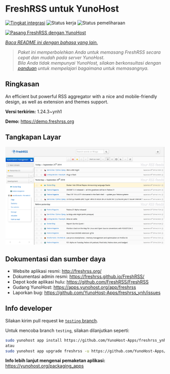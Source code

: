 <!--
N.B.: README ini dibuat secara otomatis oleh <https://github.com/YunoHost/apps/tree/master/tools/readme_generator>
Ini TIDAK boleh diedit dengan tangan.
-->

# FreshRSS untuk YunoHost

[![Tingkat integrasi](https://dash.yunohost.org/integration/freshrss.svg)](https://ci-apps.yunohost.org/ci/apps/freshrss/) ![Status kerja](https://ci-apps.yunohost.org/ci/badges/freshrss.status.svg) ![Status pemeliharaan](https://ci-apps.yunohost.org/ci/badges/freshrss.maintain.svg)

[![Pasang FreshRSS dengan YunoHost](https://install-app.yunohost.org/install-with-yunohost.svg)](https://install-app.yunohost.org/?app=freshrss)

*[Baca README ini dengan bahasa yang lain.](./ALL_README.md)*

> *Paket ini memperbolehkan Anda untuk memasang FreshRSS secara cepat dan mudah pada server YunoHost.*  
> *Bila Anda tidak mempunyai YunoHost, silakan berkonsultasi dengan [panduan](https://yunohost.org/install) untuk mempelajari bagaimana untuk memasangnya.*

## Ringkasan

An efficient but powerful RSS aggregator with a nice and mobile-friendly design, as well as extension and themes support.


**Versi terkirim:** 1.24.3~ynh1

**Demo:** <https://demo.freshrss.org>

## Tangkapan Layar

![Tangkapan Layar pada FreshRSS](./doc/screenshots/screenshot.png)

## Dokumentasi dan sumber daya

- Website aplikasi resmi: <http://freshrss.org/>
- Dokumentasi admin resmi: <https://freshrss.github.io/FreshRSS/>
- Depot kode aplikasi hulu: <https://github.com/FreshRSS/FreshRSS>
- Gudang YunoHost: <https://apps.yunohost.org/app/freshrss>
- Laporkan bug: <https://github.com/YunoHost-Apps/freshrss_ynh/issues>

## Info developer

Silakan kirim pull request ke [`testing` branch](https://github.com/YunoHost-Apps/freshrss_ynh/tree/testing).

Untuk mencoba branch `testing`, silakan dilanjutkan seperti:

```bash
sudo yunohost app install https://github.com/YunoHost-Apps/freshrss_ynh/tree/testing --debug
atau
sudo yunohost app upgrade freshrss -u https://github.com/YunoHost-Apps/freshrss_ynh/tree/testing --debug
```

**Info lebih lanjut mengenai pemaketan aplikasi:** <https://yunohost.org/packaging_apps>
